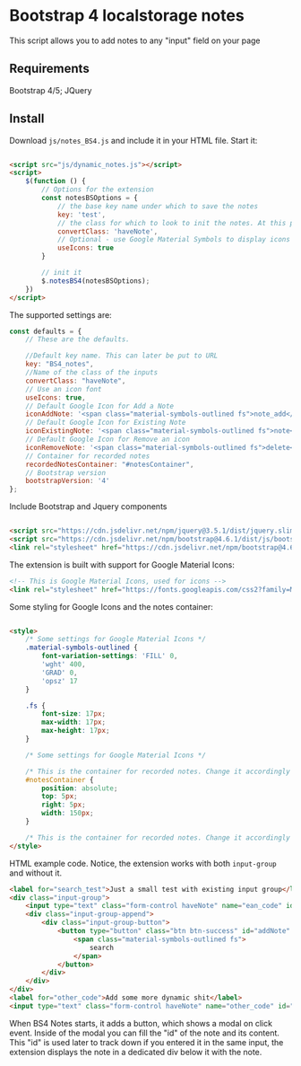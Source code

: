 # Bootstrap 4 localstorage notes

This script allows you to add notes to any "input" field on your page

## Requirements

Bootstrap 4/5; JQuery

## Install

Download ```js/notes_BS4.js``` and include it in your HTML file. Start it:

```html

<script src="js/dynamic_notes.js"></script>
<script>
    $(function () {
        // Options for the extension
        const notesBSOptions = {
            // the base key name under which to save the notes
            key: 'test',
            // the class for which to look to init the notes. At this point ths MUST by input
            convertClass: 'haveNote',
            // Optional - use Google Material Symbols to display icons
            useIcons: true
        }

        // init it
        $.notesBS4(notesBSOptions);
    })
</script>
```

The supported settings are:

```javascript
const defaults = {
    // These are the defaults.

    //Default key name. This can later be put to URL
    key: "BS4_notes",
    //Name of the class of the inputs
    convertClass: "haveNote",
    // Use an icon font
    useIcons: true,
    // Default Google Icon for Add a Note
    iconAddNote: '<span class="material-symbols-outlined fs">note_add</span>',
    // Default Google Icon for Existing Note
    iconExistingNote: '<span class="material-symbols-outlined fs">note</span>',
    // Default Google Icon for Remove an icon
    iconRemoveNote: '<span class="material-symbols-outlined fs">delete</span>',
    // Container for recorded notes
    recordedNotesContainer: "#notesContainer",
    // Bootstrap version
    bootstrapVersion: '4'
};
```

Include Bootstrap and Jquery components

```html

<script src="https://cdn.jsdelivr.net/npm/jquery@3.5.1/dist/jquery.slim.min.js" integrity="sha384-DfXdz2htPH0lsSSs5nCTpuj/zy4C+OGpamoFVy38MVBnE+IbbVYUew+OrCXaRkfj" crossorigin="anonymous"></script>
<script src="https://cdn.jsdelivr.net/npm/bootstrap@4.6.1/dist/js/bootstrap.bundle.min.js" integrity="sha384-fQybjgWLrvvRgtW6bFlB7jaZrFsaBXjsOMm/tB9LTS58ONXgqbR9W8oWht/amnpF" crossorigin="anonymous"></script>
<link rel="stylesheet" href="https://cdn.jsdelivr.net/npm/bootstrap@4.6.1/dist/css/bootstrap.min.css" integrity="sha384-zCbKRCUGaJDkqS1kPbPd7TveP5iyJE0EjAuZQTgFLD2ylzuqKfdKlfG/eSrtxUkn" crossorigin="anonymous">
```

The extension is built with support for Google Material Icons:

```html
<!-- This is Google Material Icons, used for icons -->
<link rel="stylesheet" href="https://fonts.googleapis.com/css2?family=Material+Symbols+Outlined"/>
```

Some styling for Google Icons and the notes container:

```html

<style>
    /* Some settings for Google Material Icons */
    .material-symbols-outlined {
        font-variation-settings: 'FILL' 0,
        'wght' 400,
        'GRAD' 0,
        'opsz' 17
    }

    .fs {
        font-size: 17px;
        max-width: 17px;
        max-height: 17px;
    }

    /* Some settings for Google Material Icons */

    /* This is the container for recorded notes. Change it accordingly */
    #notesContainer {
        position: absolute;
        top: 5px;
        right: 5px;
        width: 150px;
    }

    /* This is the container for recorded notes. Change it accordingly */
</style>
```

HTML example code. Notice, the extension works with both ```input-group``` and without it.

```html
<label for="search_test">Just a small test with existing input group</label>
<div class="input-group">
    <input type="text" class="form-control haveNote" name="ean_code" id="search_test"/>
    <div class="input-group-append">
        <div class="input-group-button">
            <button type="button" class="btn btn-success" id="addNote" data-toggle="modal" data-target="#addNoteModal">
                <span class="material-symbols-outlined fs">
                    search
                </span>
            </button>
        </div>
    </div>
</div>
<label for="other_code">Add some more dynamic shit</label>
<input type="text" class="form-control haveNote" name="other_code" id="other_code" data-note-title="Dynamic note"/>
```

When BS4 Notes starts, it adds a button, which shows a modal on click event. Inside of the modal you can fill the "id" of the note and its content. This "id" is used later to track down if you entered it in the same input, the extension displays the note in a dedicated div below it with the note.